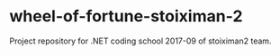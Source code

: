 # wheel-of-fortune-stoiximan-2
Project repository for .NET coding school 2017-09 of stoiximan2 team.
